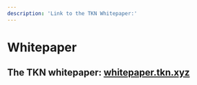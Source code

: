```yaml
---
description: 'Link to the TKN Whitepaper:'
---
```


# Whitepaper

## The TKN whitepaper: [whitepaper.tkn.xyz](https://whitepaper.tkn.xyz)
